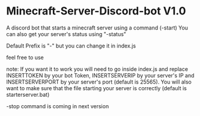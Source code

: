 # Minecraft-Server-Discord-bot V1.0
A discord bot that starts a minecraft server using a command (-start)
You can also get your server's status using "-status"

Default Prefix is "-" but you can change it in index.js

feel free to use

note: If you want it to work you will need to go inside index.js and replace INSERTTOKEN by your bot Token, INSERTSERVERIP by your server's IP and INSERTSERVERPORT by your server's port (default is 25565). You will also want to make sure that the file starting your server is correctly (default is starterserver.bat)

-stop command is coming in next version
